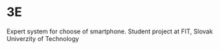 3E
==

Expert system for choose of smartphone. Student project at FIT, Slovak Univerzity of Technology 
